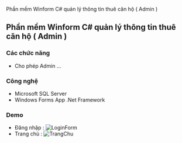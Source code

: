 Phần mềm Winform C# quản lý thông tin thuê căn hộ ( Admin ) 

## Phần mềm Winform C# quản lý thông tin thuê căn hộ ( Admin ) 


### Các chức năng

- Cho phép Admin ...



### Công nghệ

- Microsoft SQL Server
- Windows Forms App .Net Framework




### Demo
- Đăng nhập : 
![LoginForm](https://github.com/user-attachments/assets/ce642402-b15b-49cb-8cec-8be6899ad2c7)
- Trang chủ :
![TrangChu](https://github.com/user-attachments/assets/4a710d8c-7d4a-4706-b446-55a326d50add)

